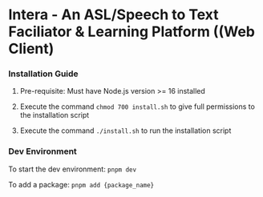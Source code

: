# Intera - An ASL/Speech to Text Faciliator & Learning Platform ((Web Client)

### Installation Guide

1. Pre-requisite: Must have Node.js version >= 16 installed

2. Execute the command `chmod 700 install.sh` to give full permissions to the installation script

3. Execute the command `./install.sh` to run the installation script

### Dev Environment

To start the dev environment: `pnpm dev`

To add a package: `pnpm add {package_name}`
